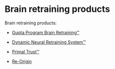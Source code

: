 [//]: # (source: ?)
[//]: # (tags: neuroplasticity)

# Brain retraining products

Brain retraining products:

* [Gupta Program Brain Retraining™](https://guptaprogram.com/)

* [Dynamic Neural Retraining System™](https://retrainingthebrain.com/)

* [Primal Trust™](https://www.primaltrust.org)

* [Re-Origin](https://www.re-origin.com/)

